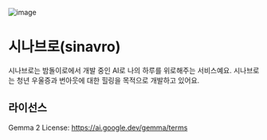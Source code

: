 ![image](https://github.com/user-attachments/assets/3e3cee75-cee6-4727-8c94-429941978103)
# 시나브로(sinavro)
시나브로는 밤돌이로에서 개발 중인 AI로 나의 하루를 위로해주는 서비스예요.
시나브로는 청년 우울증과 번아웃에 대한 힐링을 목적으로 개발하고 있어요.
## 라이선스
Gemma 2 License: https://ai.google.dev/gemma/terms
